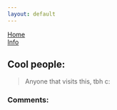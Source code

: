 ```yaml
---
layout: default
---
```


[Home](./)              
              [Info](./another_page.html)

## Cool people:
> Anyone that visits this, tbh c:

### Comments:
<script src="https://utteranc.es/client.js"
        repo="BamsTheSergal/bamsthesergal.github.io"
        issue-term="pathname"
        label="comments"
        theme="github-light"
        crossorigin="anonymous"
        async>
</script>
